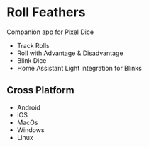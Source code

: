 # Roll Feathers

Companion app for Pixel Dice
- Track Rolls
- Roll with Advantage & Disadvantage
- Blink Dice
- Home Assistant Light integration for Blinks

## Cross Platform
- Android
- iOS
- MacOs
- Windows
- Linux